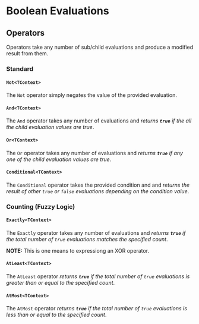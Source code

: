 # Boolean Evaluations

## Operators

Operators take any number of sub/child evaluations and produce a modified result from them.

### Standard

#### ```Not<TContext>```

The ```Not``` operator simply negates the value of the provided evaluation.

#### ```And<TContext>```

The ```And``` operator takes any number of evaluations
and *returns **```true```** if the all the child evaluation values are true*.

#### ```Or<TContext>```

The ```Or``` operator takes any number of evaluations
and *returns **```true```** if any one of the child evaluation values are true*.

#### ```Conditional<TContext>```

The ```Conditional``` operator takes the provided condition and
and *returns the result of other ```true``` or ```false``` evaluations depending on the condition value*.


### Counting (Fuzzy Logic)

#### ```Exactly<TContext>```

The ```Exactly``` operator takes any number of evaluations
and *returns **```true```** if the total number of ```true``` evaluations matches the specified count*.

**NOTE:** This is one means to expressiong an XOR operator.

#### ```AtLeast<TContext>```

The ```AtLeast``` operator *returns **```true```** if the total number of ```true``` evaluations is greater than or equal to the specified count*.

#### ```AtMost<TContext>```

The ```AtMost``` operator *returns **```true```** if the total number of ```true``` evaluations is less than or equal to the specified count*.